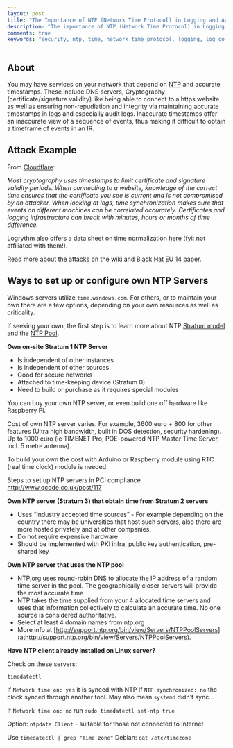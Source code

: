 ```yaml
---
layout: post
title: "The Importance of NTP (Network Time Protocol) in Logging and Auditing"
description: "The importance of NTP (Network Time Protocol) in Logging and Auditing"
comments: true
keywords: "security, ntp, time, network time protocol, logging, log collection, blueteam"
---
```


## About

You may have services on your network that depend on [NTP](https://en.wikipedia.org/wiki/Network_Time_Protocol) and accurate timestamps. These include DNS servers, Cryptography (certificate/signature validity) like being able to connect to a https website as well as ensuring non-repudiation and integrity via maintaining accurate timestamps in logs and especially audit logs. Inaccurate timestamps offer an inaccurate view of a sequence of events, thus making it difficult to obtain a timeframe of events in an IR.

## Attack Example

From [Cloudflare](https://blog.cloudflare.com/secure-time/):

_Most cryptography uses timestamps to limit certificate and signature validity periods. When connecting to a website, knowledge of the correct time ensures that the certificate you see is current and is not compromised by an attacker. When looking at logs, time synchronization makes sure that events on different machines can be correlated accurately. Certificates and logging infrastructure can break with minutes, hours or months of time difference._

Logrythm also offers a data sheet on time normalization [here](https://logrhythm.com/pdfs/datasheets/lr-time-normalization-datasheet.pdf) (fyi: not affiliated with them!).

Read more about the attacks on the [wiki](https://en.wikipedia.org/wiki/NTP_server_misuse_and_abuse) and [Black Hat EU 14 paper](https://www.blackhat.com/docs/eu-14/materials/eu-14-Selvi-Bypassing-HTTP-Strict-Transport-Security-wp.pdf).

## Ways to set up or configure own NTP Servers

Windows servers utilize `time.windows.com`. For others, or to maintain your own there are a few options, depending on your own resources as well as criticality.

If seeking your own, the first step is to learn more about NTP [Stratum model](https://en.wikipedia.org/wiki/Network_Time_Protocol#Clock_strata) and the [NTP Pool](https://en.wikipedia.org/wiki/NTP_pool).

**Own on-site Stratum 1 NTP Server**

* Is independent of other instances
* Is independent of other sources
* Good for secure networks
* Attached to time-keeping device (Stratum 0)
* Need to build or purchase as it requires special modules

You can buy your own NTP server, or even build one off hardware like Raspberry Pi.

Cost of own NTP server varies. For example, 3600 euro + 800 for other features (Ultra high bandwidth, built in DOS detection, security hardening). Up to 1000 euro (ie TIMENET Pro, POE-powered NTP Master Time Server, incl. 5 metre antenna).

To build your own the cost with Arduino or Raspberry module using RTC (real time clock) module is needed.

Steps to set up NTP servers in PCI compliance http://www.qcode.co.uk/post/117


**Own NTP server (Stratum 3) that obtain time from Stratum 2 servers**

* Uses “industry accepted time sources” - For example depending on the country there may be universities that host such servers, also there are more hosted privately and at other companies.
* Do not require expensive hardware
* Should be implemented with PKI infra, public key authentication, pre-shared key

**Own NTP server that uses the NTP pool**

* NTP.org uses round-robin DNS to allocate the IP address of a random time server in the pool. The geographically closer servers will provide the most accurate time
* NTP takes the time supplied from your 4 allocated time servers and uses that information collectively to calculate an accurate time. No one source is considered authoritative.
* Select at least 4 domain names from ntp.org
* More info at [http://support.ntp.org/bin/view/Servers/NTPPoolServers](athttp://support.ntp.org/bin/view/Servers/NTPPoolServers).

**Have NTP client already installed on Linux server?**

Check on these servers:

`timedatectl`

If `Network time on: yes` it is synced with NTP
If `NTP synchronized: no` the clock synced through another tool. May also mean
`systemd` didn't sync...

If `Network time on: no` run `sudo timedatectl set-ntp true`

Option:
`ntpdate Client` - suitable for those not connected to Internet

Use `timedatectl | grep "Time zone"`
Debian: `cat /etc/timezone`
